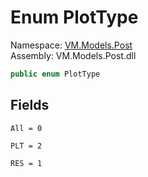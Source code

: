 # <a id="VM_Models_Post_PlotType"></a> Enum PlotType

Namespace: [VM.Models.Post](VM.Models.Post.md)  
Assembly: VM.Models.Post.dll  

```csharp
public enum PlotType
```

## Fields

`All = 0` 

`PLT = 2` 

`RES = 1` 

